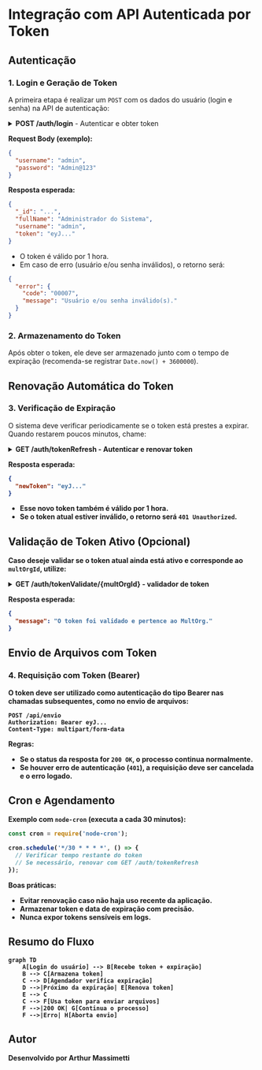 # Integração com API Autenticada por Token

## Autenticação

### 1. Login e Geração de Token

A primeira etapa é realizar um `POST` com os dados do usuário (login e senha) na API de autenticação:

<details>
  <summary><strong>POST /auth/login</strong> - Autenticar e obter token</summary>
  <img width="1140" height="847" alt="image" src="https://github.com/user-attachments/assets/e08a9554-e8ca-4ce2-9837-9cca5d7cd243" />

</details>

**Request Body (exemplo):**

```json
{
  "username": "admin",
  "password": "Admin@123"
}
```

**Resposta esperada:**

```json
{
  "_id": "...",
  "fullName": "Administrador do Sistema",
  "username": "admin",
  "token": "eyJ..."
}
```

* O token é válido por 1 hora.
* Em caso de erro (usuário e/ou senha inválidos), o retorno será:

```json
{
  "error": {
    "code": "00007",
    "message": "Usuário e/ou senha inválido(s)."
  }
}
```

### 2. Armazenamento do Token

Após obter o token, ele deve ser armazenado junto com o tempo de expiração (recomenda-se registrar `Date.now() + 3600000`).

## Renovação Automática do Token

### 3. Verificação de Expiração

O sistema deve verificar periodicamente se o token está prestes a expirar. Quando restarem poucos minutos, chame:

<details>
  <summary><strong>GET /auth/tokenRefresh - Autenticar e renovar token</summary>
   <img width="1420" height="653" alt="image" src="https://github.com/user-attachments/assets/4136346d-6129-4e0b-8902-827a36c90c38" />

</details>

**Resposta esperada:**

```json
{
  "newToken": "eyJ..."
}
```

* Esse novo token também é válido por 1 hora.
* Se o token atual estiver inválido, o retorno será `401 Unauthorized`.

## Validação de Token Ativo (Opcional)

Caso deseje validar se o token atual ainda está ativo e corresponde ao `multOrgId`, utilize:

<details>
  <summary><strong>GET /auth/tokenValidate/{multOrgId} - validador de token</summary>
  <img width="1417" height="756" alt="image" src="https://github.com/user-attachments/assets/789bfb2d-4151-4aa8-a9fb-aa85f9333bb3" />

</details>

**Resposta esperada:**

```json
{
  "message": "O token foi validado e pertence ao MultOrg."
}
```

## Envio de Arquivos com Token

### 4. Requisição com Token (Bearer)

O token deve ser utilizado como autenticação do tipo Bearer nas chamadas subsequentes, como no envio de arquivos:

```http
POST /api/envio
Authorization: Bearer eyJ...
Content-Type: multipart/form-data
```

**Regras:**

* Se o status da resposta for `200 OK`, o processo continua normalmente.
* Se houver erro de autenticação (`401`), a requisição deve ser cancelada e o erro logado.

## Cron e Agendamento

**Exemplo com `node-cron` (executa a cada 30 minutos):**

```js
const cron = require('node-cron');

cron.schedule('*/30 * * * *', () => {
  // Verificar tempo restante do token
  // Se necessário, renovar com GET /auth/tokenRefresh
});
```

**Boas práticas:**

* Evitar renovação caso não haja uso recente da aplicação.
* Armazenar token e data de expiração com precisão.
* Nunca expor tokens sensíveis em logs.

## Resumo do Fluxo

```mermaid
graph TD
    A[Login do usuário] --> B[Recebe token + expiração]
    B --> C[Armazena token]
    C --> D[Agendador verifica expiração]
    D -->|Próximo da expiração| E[Renova token]
    E --> C
    C --> F[Usa token para enviar arquivos]
    F -->|200 OK| G[Continua o processo]
    F -->|Erro| H[Aborta envio]
```

## Autor

Desenvolvido por Arthur Massimetti
